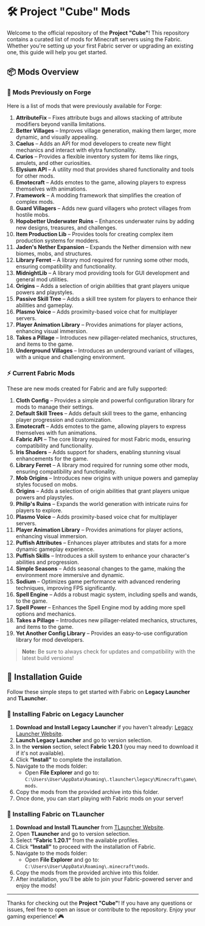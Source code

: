 # 🛠️ Project "Cube" Mods

Welcome to the official repository of the **Project "Cube"**! This repository contains a curated list of mods for Minecraft servers using the Fabric. Whether you're setting up your first Fabric server or upgrading an existing one, this guide will help you get started.

## 📦 Mods Overview

### 🔄 **Mods Previously on Forge**

Here is a list of mods that were previously available for Forge:

1. **AttributeFix** – Fixes attribute bugs and allows stacking of attribute modifiers beyond vanilla limitations.
2. **Better Villages** – Improves village generation, making them larger, more dynamic, and visually appealing.
3. **Caelus** – Adds an API for mod developers to create new flight mechanics and interact with elytra functionality.
4. **Curios** – Provides a flexible inventory system for items like rings, amulets, and other curiosities.
5. **Elysium API** – A utility mod that provides shared functionality and tools for other mods.
6. **Emotecraft** – Adds emotes to the game, allowing players to express themselves with animations.
7. **Framework** – A modding framework that simplifies the creation of complex mods.
8. **Guard Villagers** – Adds new guard villagers who protect villages from hostile mobs.
9. **Hopobetter Underwater Ruins** – Enhances underwater ruins by adding new designs, treasures, and challenges.
10. **Item Production Lib** – Provides tools for creating complex item production systems for modders.
11. **Jaden's Nether Expansion** – Expands the Nether dimension with new biomes, mobs, and structures.
12. **Library Ferret** – A library mod required for running some other mods, ensuring compatibility and functionality.
13. **MidnightLib** – A library mod providing tools for GUI development and general mod utilities.
14. **Origins** – Adds a selection of origin abilities that grant players unique powers and playstyles.
15. **Passive Skill Tree** – Adds a skill tree system for players to enhance their abilities and gameplay.
16. **Plasmo Voice** – Adds proximity-based voice chat for multiplayer servers.
17. **Player Animation Library** – Provides animations for player actions, enhancing visual immersion.
18. **Takes a Pillage** – Introduces new pillager-related mechanics, structures, and items to the game.
19. **Underground Villages** – Introduces an underground variant of villages, with a unique and challenging environment.

### ⚡ **Current Fabric Mods**

These are new mods created for Fabric and are fully supported:

1. **Cloth Config** – Provides a simple and powerful configuration library for mods to manage their settings.  
2. **Default Skill Trees** – Adds default skill trees to the game, enhancing player progression and customization.  
3. **Emotecraft** – Adds emotes to the game, allowing players to express themselves with fun animations.  
4. **Fabric API** – The core library required for most Fabric mods, ensuring compatibility and functionality.  
5. **Iris Shaders** – Adds support for shaders, enabling stunning visual enhancements for the game.  
6. **Library Ferret** – A library mod required for running some other mods, ensuring compatibility and functionality.  
7. **Mob Origins** – Introduces new origins with unique powers and gameplay styles focused on mobs.  
8. **Origins** – Adds a selection of origin abilities that grant players unique powers and playstyles.  
9. **Philip's Ruins** – Expands the world generation with intricate ruins for players to explore.  
10. **Plasmo Voice** – Adds proximity-based voice chat for multiplayer servers.  
11. **Player Animation Library** – Provides animations for player actions, enhancing visual immersion.  
12. **Puffish Attributes** – Enhances player attributes and stats for a more dynamic gameplay experience.  
13. **Puffish Skills** – Introduces a skill system to enhance your character's abilities and progression.  
14. **Simple Seasons** – Adds seasonal changes to the game, making the environment more immersive and dynamic.  
15. **Sodium** – Optimizes game performance with advanced rendering techniques, improving FPS significantly.  
16. **Spell Engine** – Adds a robust magic system, including spells and wands, to the game.  
17. **Spell Power** – Enhances the Spell Engine mod by adding more spell options and mechanics.  
18. **Takes a Pillage** – Introduces new pillager-related mechanics, structures, and items to the game.  
19. **Yet Another Config Library** – Provides an easy-to-use configuration library for mod developers.  

> **Note:** Be sure to always check for updates and compatibility with the latest build versions!

## 🔧 Installation Guide

Follow these simple steps to get started with Fabric on **Legacy Launcher** and **TLauncher**.

### 📝 **Installing Fabric on  Legacy Launcher**

1. **Download and Install Legacy Launcher** if you haven't already: [Legacy Launcher Website](https://llaun.ch/ru).
2. **Launch Legacy Launcher** and go to version selection.
4. In the **version** section, select **Fabric 1.20.1** (you may need to download it if it's not available).
5. Click **“Install”** to complete the installation.
6. Navigate to the mods folder:  
   - Open **File Explorer** and go to: `C:\Users\User\AppData\Roaming\.tlauncher\legacy\Minecraft\game\mods`.  
7. Copy the mods from the provided archive into this folder.
8. Once done, you can start playing with Fabric mods on your server!

### 📝 **Installing Fabric on TLauncher**

1. **Download and Install TLauncher** from [TLauncher Website](https://tlauncher.org).
2. Open **TLauncher** and go to version selection.
3. Select **“Fabric 1.20.1”** from the available profiles.
4. Click **“Install”** to proceed with the installation of Fabric.
5. Navigate to the mods folder:  
   - Open **File Explorer** and go to: `C:\Users\User\AppData\Roaming\.minecraft\mods`.  
6. Copy the mods from the provided archive into this folder.
7. After installation, you'll be able to join your Fabric-powered server and enjoy the mods!

---

Thanks for checking out the **Project "Cube"**! If you have any questions or issues, feel free to open an issue or contribute to the repository. Enjoy your gaming experience! 🎮
